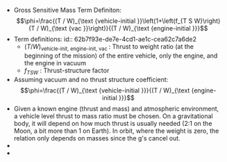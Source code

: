 - Gross Sensitive Mass Term Definiton:
  $$\phi=\frac{(T / W)_{\text {vehicle-initial }}\left(1+\left(f_{T S W}\right)(T / W)_{\text {vac }}\right)}{(T / W)_{\text {engine-initial }}}$$
- Term definitions:
  id:: 62b7f93e-de7e-4cd1-ae1c-cea62c7a6de2
	- $(T / W)_{\text{vehicle-init, engine-init, vac }}$ : Thrust to weight ratio (at the beginning of the mission) of the entire vehicle, only the engine, and the engine in vacuum
	- $f_{TSW}$ : Thrust-structure factor
- Assuming vacuum and no thrust structure coefficient:
  $$\phi=\frac{(T / W)_{\text {vehicle-initial }}}{(T / W)_{\text {engine-initial }}}$$
- Given a known engine (thrust and mass) and atmospheric environment, a vehicle level thrust to mass ratio must be chosen. On a gravitational body, it will depend on how much thrust is usually needed (2:1 on the Moon, a bit more than 1 on Earth). In orbit, where the weight is zero, the relation only depends on masses since the g's cancel out.
-
-